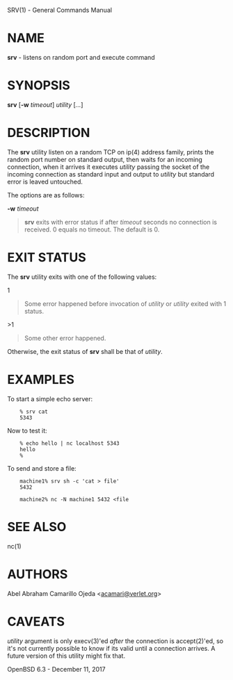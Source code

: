 SRV(1) - General Commands Manual

# NAME

**srv** - listens on random port and execute command

# SYNOPSIS

**srv**
\[**-w**&nbsp;*timeout*]
*utility*
\[*...*]

# DESCRIPTION

The
**srv**
utility listen on a random TCP on
ip(4)
address family, prints the random port number on standard output,
then waits for an incoming connection, when it arrives it executes
*utility*
passing the socket of the incoming connection as standard input and output to
*utility*
but standard error is leaved untouched.

The options are as follows:

**-w** *timeout*

> **srv**
> exits with error status if after
> *timeout*
> seconds no connection is received.
> 0 equals no timeout.
> The default is 0.

# EXIT STATUS

The
**srv**
utility exits with one of the following values:

1

> Some error happened before invocation of
> *utility*
> or
> *utility*
> exited with 1 status.

&gt;1

> Some other error happened.

Otherwise, the exit status of
**srv**
shall be that of
*utility*.

# EXAMPLES

To start a simple echo server:

		% srv cat
		5343

Now to test it:

		% echo hello | nc localhost 5343
		hello
		%

To send and store a file:

		machine1% srv sh -c 'cat > file'
		5432
	
		machine2% nc -N machine1 5432 <file

# SEE ALSO

nc(1)

# AUTHORS

Abel Abraham Camarillo Ojeda &lt;[acamari@verlet.org](mailto:acamari@verlet.org)&gt;

# CAVEATS

*utility*
argument is only
execv(3)'ed
*after*
the connection is
accept(2)'ed,
so it's not currently possible to know if its valid until a connection arrives.
A future version of this utility might fix that.

OpenBSD 6.3 - December 11, 2017
